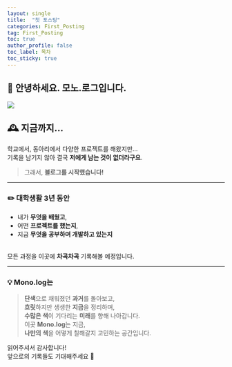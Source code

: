```yaml
---
layout: single
title:  "첫 포스팅"
categories: First_Posting
tag: First_Posting
toc: true
author_profile: false
toc_label: 목차
toc_sticky: true
---
```


## 👋 안녕하세요. 모노.로그입니다.
![]({{site.url}}/images/2025-07-09-first/MonoLog.png)

## 🕰️ 지금까지...
학교에서, 동아리에서 다양한 프로젝트를 해왔지만...  
기록을 남기지 않아 결국 **저에게 남는 것이 없더라구요**.

> 그래서, **블로그를 시작했습니다!**

---

### ✏️ 대학생활 3년 동안

- 내가 **무엇을 배웠고**,  
- 어떤 **프로젝트를 했는지**,  
- 지금 **무엇을 공부하며 개발하고 있는지**  
  <br>

모든 과정을 이곳에 **차곡차곡** 기록해볼 예정입니다.

---

### 💡 Mono.log는

> **단색**으로 채워졌던 **과거**를 돌아보고,<br>**흐릿**하지만 생생한 **지금**을 정리하며,<br>**수많은 색**이 기다리는 **미래**를 향해 나아갑니다.<br>
> 이곳 **Mono.log**는 지금,<br>**나만의 색**을 어떻게 칠해갈지 고민하는 공간입니다.<br>

읽어주셔서 감사합니다!  
앞으로의 기록들도 기대해주세요 🙌









